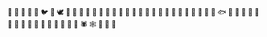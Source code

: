 🐔 🐓 🐣 🐤 🐥 🐦 🐧 🕊️ 🦅 🦆 🦉 🦢 🦚 🦜 🦃 🦤 🦩 🦪 🦮 🐸 🐊 🐢 🦎 🐍 🐲 🐉 🦕 
🦖 🐳 🐋 🐬 🐟 🐠 🐡 🦈 🐙 🐚 🦀 🦞 🦐 🦑 🐌 🦋 🐛 🐜 🐝 🐞 🦗 🕷️ 🕸️ 🦂 🦟 🦠 